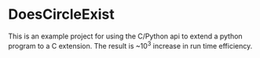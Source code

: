 DoesCircleExist
===============

This is an example project for using the C/Python api to extend a python program
to a C extension. The result is ~10<sup>3</sup> increase in run time
efficiency.

